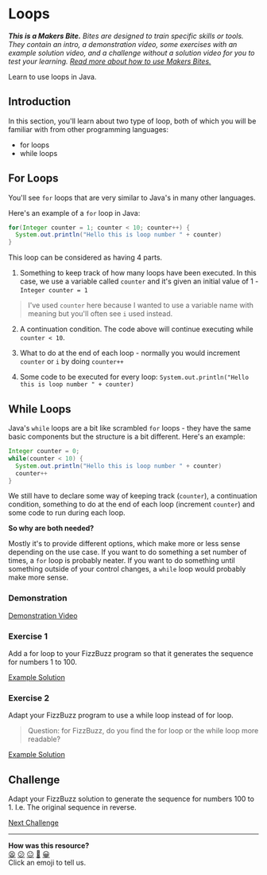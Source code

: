 # Loops

_**This is a Makers Bite.** Bites are designed to train specific skills or
tools. They contain an intro, a demonstration video, some exercises with an
example solution video, and a challenge without a solution video for you to test
your learning. [Read more about how to use Makers
Bites.](https://github.com/makersacademy/course/blob/main/labels/bites.md)_

<!-- OMITTED -->

Learn to use loops in Java.

## Introduction

In this section, you'll learn about two type of loop, both of which you will 
be familiar with from other programming languages:

* for loops
* while loops

## For Loops

You'll see `for` loops that are very similar to Java's in many other languages.

Here's an example of a `for` loop in Java:

```java
for(Integer counter = 1; counter < 10; counter++) {
  System.out.println("Hello this is loop number " + counter)
}
```

This loop can be considered as having 4 parts.

1. Something to keep track of how many loops have been executed. In this case, we use a variable called `counter` and it's given an initial value of 1 - `Integer counter = 1`

> I've used `counter` here because I wanted to use a variable name with meaning but you'll often see `i` used instead.

2. A continuation condition. The code above will continue executing while `counter < 10`.

3. What to do at the end of each loop - normally you would increment `counter` or `i` by doing `counter++`

4. Some code to be executed for every loop: `System.out.println("Hello this is loop number " + counter)`

## While Loops

Java's `while` loops are a bit like scrambled `for` loops - they have the same 
basic components but the structure is a bit different. Here's an example:

```java
Integer counter = 0;
while(counter < 10) {
  System.out.println("Hello this is loop number " + counter)
  counter++
}
```

We still have to declare some way of keeping track (`counter`), a continuation condition, something to do at the end of each loop (increment `counter`) and some code to run during each loop.

**So why are both needed?**

Mostly it's to provide different options, which make more or less sense depending on the use case. If you want to do something a set number of times, a `for` loop is probably neater. If you want to do something until something outside of your control changes, a `while` loop would probably make more sense.

### Demonstration

<!-- OMITTED -->

[Demonstration Video](https://youtu.be/URJemA10lrE)

### Exercise 1

Add a for loop to your FizzBuzz program so that it generates the sequence for numbers 1 to 100.

[Example Solution](https://youtu.be/FYCPCHYKYLs)
### Exercise 2

Adapt your FizzBuzz program to use a while loop instead of for loop.

> Question: for FizzBuzz, do you find the for loop or the while loop more readable?

[Example Solution](https://youtu.be/FYPqVL2wQto)

## Challenge

Adapt your FizzBuzz solution to generate the sequence for numbers 100 to 1. I.e. The original sequence in reverse.


[Next Challenge](10_data_structures_1_bite.md)

<!-- BEGIN GENERATED SECTION DO NOT EDIT -->

---

**How was this resource?**  
[😫](https://airtable.com/shrUJ3t7KLMqVRFKR?prefill_Repository=makersacademy%2Fjava-fundamentals-with-intellij&prefill_File=bites%2F09_loops_bite.md&prefill_Sentiment=😫) [😕](https://airtable.com/shrUJ3t7KLMqVRFKR?prefill_Repository=makersacademy%2Fjava-fundamentals-with-intellij&prefill_File=bites%2F09_loops_bite.md&prefill_Sentiment=😕) [😐](https://airtable.com/shrUJ3t7KLMqVRFKR?prefill_Repository=makersacademy%2Fjava-fundamentals-with-intellij&prefill_File=bites%2F09_loops_bite.md&prefill_Sentiment=😐) [🙂](https://airtable.com/shrUJ3t7KLMqVRFKR?prefill_Repository=makersacademy%2Fjava-fundamentals-with-intellij&prefill_File=bites%2F09_loops_bite.md&prefill_Sentiment=🙂) [😀](https://airtable.com/shrUJ3t7KLMqVRFKR?prefill_Repository=makersacademy%2Fjava-fundamentals-with-intellij&prefill_File=bites%2F09_loops_bite.md&prefill_Sentiment=😀)  
Click an emoji to tell us.

<!-- END GENERATED SECTION DO NOT EDIT -->
